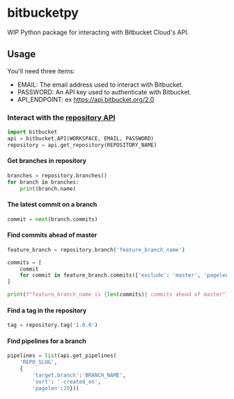 # bitbucketpy
WIP Python package for interacting with Bitbucket Cloud's API.

## Usage
You'll need three items:

* EMAIL: The email address used to interact with Bitbucket.
* PASSWORD: An API key used to authenticate with Bitbucket.
* API_ENDPOINT: ex https://api.bitbucket.org/2.0

### Interact with the [repository API](https://developer.atlassian.com/bitbucket/api/2/reference/resource/repositories/%7Bworkspace%7D/%7Brepo_slug%7D#get)
```python
import bitbucket
api = bitbucket.API(WORKSPACE, EMAIL, PASSWORD)
repository = api.get_repository(REPOSITORY_NAME)
```

#### Get branches in repository
```python
branches = repository.branches()
for branch in branches:
    print(branch.name)
```

#### The latest commit on a branch
```python
commit = next(branch.commits)
```

#### Find commits ahead of master
```python
feature_branch = repository.branch('feature_branch_name')

commits = [
    commit
    for commit in feature_branch.commits({'exclude': 'master', 'pagelen': 100})
]

print(f"feature_branch_name is {len(commits)} commits ahead of master")
```

#### Find a tag in the repository
```python
tag = repository.tag('1.0.0')
```

#### Find pipelines for a branch

```python
pipelines = list(api.get_pipelines(
    'REPO_SLUG',
    {
        'target.branch':'BRANCH_NAME',
        'sort': '-created_on',
        'pagelen':20}))
```
